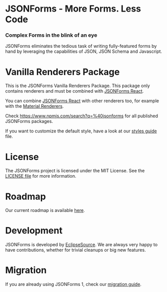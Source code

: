 # JSONForms - More Forms. Less Code
### Complex Forms in the blink of an eye

JSONForms eliminates the tedious task of writing fully-featured forms by hand by leveraging the capabilities of JSON, JSON Schema and Javascript.

# Vanilla Renderers Package
This is the JSONForms Vanilla Renderers Package. This package only contains renderers and must be combined with [JSONForms React](https://www.npmjs.com/package/@jsonforms/react).

You can combine [JSONForms React](https://www.npmjs.com/package/@jsonforms/react) with other renderers too, for example with the [Material Renderers](https://www.npmjs.com/package/@jsonforms/material-renderers).

Check https://www.npmjs.com/search?q=%40jsonforms for all published JSONForms packages.

If you want to customize the default style, have a look at our [styles guide](Styles.md) file.

# License
The JSONForms project is licensed under the MIT License. See the [LICENSE file](https://github.com/eclipsesource/jsonforms/blob/master/LICENSE) for more information.

# Roadmap
Our current roadmap is available [here](https://github.com/eclipsesource/jsonforms/blob/master/ROADMAP.md).

# Development
JSONForms is developed by [EclipseSource](https://eclipsesource.com).
We are always very happy to have contributions, whether for trivial cleanups or big new features.

# Migration
If you are already using JSONForms 1, check our [migration guide](https://github.com/eclipsesource/jsonforms/blob/master/MIGRATION.md).
